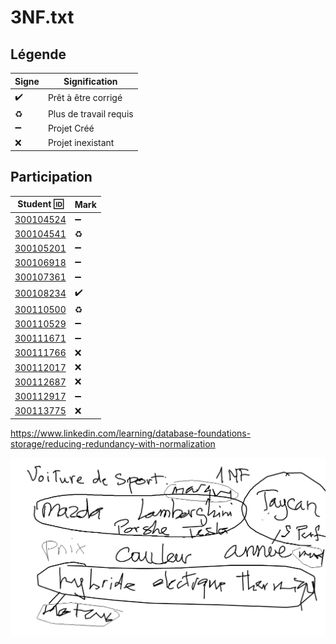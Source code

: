 # 3NF.txt

## Légende

| Signe              | Signification                 |
|--------------------|-------------------------------|
| :heavy_check_mark: | Prêt à être corrigé           |
| :recycle:          | Plus de travail requis        |
| :heavy_minus_sign: | Projet Créé                   |
| :x:                | Projet inexistant             |


## Participation


| Student :id:               | Mark                          |
|----------------------------|-------------------------------|
| [300104524](300104524.txt) | :heavy_minus_sign: |
| [300104541](300104541.txt) | :recycle: |
| [300105201](300105201.txt) | :heavy_minus_sign: |
| [300106918](300106918.txt) | :heavy_minus_sign: |
| [300107361](300107361.txt) | :heavy_minus_sign: |
| [300108234](300108234.txt) | :heavy_check_mark: |
| [300110500](300110500.txt) | :recycle:                           |
| [300110529](300110529.txt) | :heavy_minus_sign: |
| [300111671](300111671.txt) | :heavy_minus_sign: |
| [300111766](300111766.txt) | :x:                           |
| [300112017](300112017.txt) | :x:                           |
| [300112687](300112687.txt) | :x:                           |
| [300112917](300112917.txt) | :heavy_minus_sign: |
| [300113775](300113775.txt) | :x: |


https://www.linkedin.com/learning/database-foundations-storage/reducing-redundancy-with-normalization

![image](images/Voiture-NF.png)
